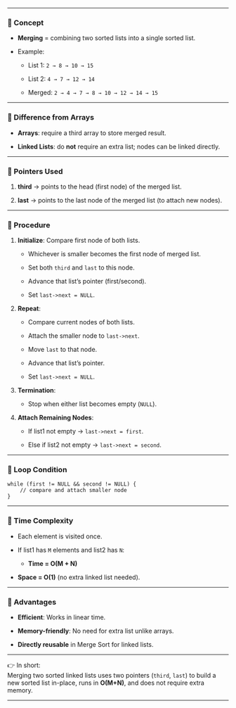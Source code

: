 
---
### 🔹 Concept

- **Merging** = combining two sorted lists into a single sorted list.
    
- Example:
    
    - List 1: `2 → 8 → 10 → 15`
        
    - List 2: `4 → 7 → 12 → 14`
        
    - Merged: `2 → 4 → 7 → 8 → 10 → 12 → 14 → 15`
        

---

### 🔹 Difference from Arrays

- **Arrays**: require a third array to store merged result.
    
- **Linked Lists**: do **not** require an extra list; nodes can be linked directly.
    

---

### 🔹 Pointers Used

1. **third** → points to the head (first node) of the merged list.
    
2. **last** → points to the last node of the merged list (to attach new nodes).
    

---

### 🔹 Procedure

1. **Initialize**: Compare first node of both lists.
    
    - Whichever is smaller becomes the first node of merged list.
        
    - Set both `third` and `last` to this node.
        
    - Advance that list’s pointer (first/second).
        
    - Set `last->next = NULL`.
        
2. **Repeat**:
    
    - Compare current nodes of both lists.
        
    - Attach the smaller node to `last->next`.
        
    - Move `last` to that node.
        
    - Advance that list’s pointer.
        
    - Set `last->next = NULL`.
        
3. **Termination**:
    
    - Stop when either list becomes empty (`NULL`).
        
4. **Attach Remaining Nodes**:
    
    - If list1 not empty → `last->next = first`.
        
    - Else if list2 not empty → `last->next = second`.
        

---

### 🔹 Loop Condition

```
while (first != NULL && second != NULL) {
    // compare and attach smaller node
}
```

---

### 🔹 Time Complexity

- Each element is visited once.
    
- If list1 has `M` elements and list2 has `N`:
    
    - **Time = O(M + N)**
        
- **Space = O(1)** (no extra linked list needed).
    

---

### 🔹 Advantages

- **Efficient**: Works in linear time.
    
- **Memory-friendly**: No need for extra list unlike arrays.
    
- **Directly reusable** in Merge Sort for linked lists.
    

---

👉 In short:  
Merging two sorted linked lists uses two pointers (`third`, `last`) to build a new sorted list in-place, runs in **O(M+N)**, and does not require extra memory.

---

